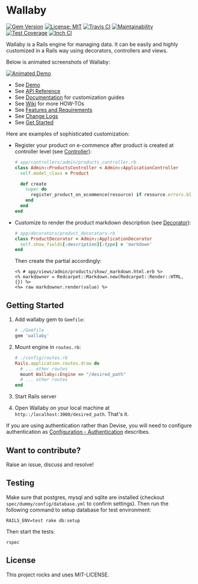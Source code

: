 # Wallaby

[![Gem Version](https://badge.fury.io/rb/wallaby.svg)](https://badge.fury.io/rb/wallaby)
[![License: MIT](https://img.shields.io/badge/License-MIT-yellow.svg)](https://opensource.org/licenses/MIT)
[![Travis CI](https://travis-ci.org/reinteractive/wallaby.svg?branch=master)](https://travis-ci.org/reinteractive/wallaby)
[![Maintainability](https://api.codeclimate.com/v1/badges/2abd1165bdae523dd2e1/maintainability)](https://codeclimate.com/github/reinteractive/wallaby/maintainability)
[![Test Coverage](https://api.codeclimate.com/v1/badges/2abd1165bdae523dd2e1/test_coverage)](https://codeclimate.com/github/reinteractive/wallaby/test_coverage)
[![Inch CI](https://inch-ci.org/github/reinteractive/wallaby.svg?branch=master)](https://inch-ci.org/github/reinteractive/wallaby)

Wallaby is a Rails engine for managing data. It can be easily and highly customized in a Rails way using decorators, controllers and views.

Below is animated screenshots of Wallaby:

[![Animated Demo](https://raw.githubusercontent.com/reinteractive/wallaby/master/docs/demo-animated.gif)](https://raw.githubusercontent.com/reinteractive/wallaby/master/docs/demo-animated.gif)

- See [Demo](https://wallaby-demo.herokuapp.com/admin/)
- See [API Reference](https://www.rubydoc.info/gems/wallaby)
- See [Documentation](docs/README.md) for customization guides
- See [Wiki](https://github.com/reinteractive/wallaby/wiki) for more HOW-TOs
- See [Features and Requirements](docs/features.md)
- See [Change Logs](CHANGELOG.md)
- See [Get Started](#get-started)

Here are examples of sophisticated customization:

- Register your product on e-commence after product is created at controller level (see [Controller](docs/controller.md)):

    ```ruby
    # app/controllers/admin/products_controller.rb
    class Admin::ProductsController < Admin::ApplicationController
      self.model_class = Product

      def create
        super do
          register_product_on_ecommence(resource) if resource.errors.blank?
        end
      end
    end
    ```

- Customize to render the product markdown description (see [Decorator](docs/decorator.md)):

    ```ruby
    # app/decorators/product_decorators.rb
    class ProductDecorator < Admin::ApplicationDecorator
      self.show_fields[:description][:type] = 'markdown'
    end
    ```

    Then create the partial accordingly:

    ```erb
    <% # app/views/admin/products/show/_markdown.html.erb %>
    <% markdowner = Redcarpet::Markdown.new(Redcarpet::Render::HTML, {}) %>
    <%= raw markdowner.render(value) %>
    ```

## Getting Started

1. Add wallaby gem to `Gemfile`:

    ```ruby
    # ./Gemfile
    gem 'wallaby'
    ```

2. Mount engine in `routes.rb`:

    ```ruby
    # ./config/routes.rb
    Rails.application.routes.draw do
      # ... other routes
      mount Wallaby::Engine => "/desired_path"
      # ... other routes
    end
    ```

3. Start Rails server

4. Open Wallaby on your local machine at `http::/localhost:3000/desired_path`. That's it.

If you are using authentication rather than Devise, you will need to configure authentication as [Configuration - Authentication](docs/configuration.md#authentication) describes.

## Want to contribute?

Raise an issue, discuss and resolve!

## Testing

Make sure that postgres, mysql and sqlite are installed (checkout `spec/dummy/config/database.yml` to confirm settings).
Then run the following command to setup database for test environment:

```
RAILS_ENV=test rake db:setup
```

Then start the tests:

```
rspec
```

## License

This project rocks and uses MIT-LICENSE.
